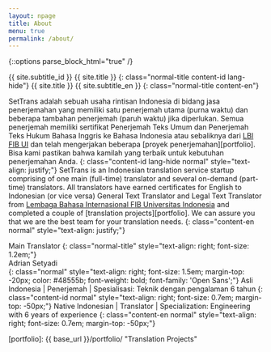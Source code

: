 ```yaml
---
layout: npage
title: About
menu: true
permalink: /about/
---
```


{::options parse_block_html="true" /}

{{ site.subtitle_id }} {{ site.title }}
{: class="normal-title content-id lang-hide"}
{{ site.title }} {{ site.subtitle_en }}
{: class="normal-title content-en"}

SetTrans adalah sebuah usaha rintisan Indonesia di bidang jasa penerjemahan 
yang memiliki satu penerjemah utama (purna waktu) dan beberapa tambahan 
penerjemah (paruh waktu) jika diperlukan. Semua penerjemah memiliki 
sertifikat Penerjemah Teks Umum dan Penerjemah Teks Hukum Bahasa Inggris 
ke Bahasa Indonesia atau sebaliknya dari [LBI FIB UI][lbi-fib-ui] dan 
telah mengerjakan beberapa [proyek penerjemahan][portfolio]. Bisa kami 
pastikan bahwa kamilah yang terbaik untuk kebutuhan penerjemahan Anda.
{: class="content-id lang-hide normal" style="text-align: justify;"}
SetTrans is an Indonesian translation service startup comprising of one 
main (full-time) translator and several on-demand (part-time) 
translators. All translators have earned certificates for English to 
Indonesian (or vice versa) General Text Translator and Legal Text 
Translator from [Lembaga Bahasa Internasional FIB Universitas 
Indonesia][lbi-fib-ui] and completed a couple of [translation 
projects][portfolio]. We can assure you that we are the best team for your 
translation needs.
{: class="content-en normal" style="text-align: justify;"}

Main Translator
{: class="normal-title" style="text-align: right; font-size: 1.2em;"}  
Adrian Setyadi  
{: class="normal" style="text-align: right; font-size: 1.5em; margin-top: 
-20px; color: #48555b; font-weight: bold; font-family: 'Open Sans';"}
Asli Indonesia | Penerjemah | Spesialisasi: Teknik dengan pengalaman 6 
tahun 
{: class="content-id normal" style="text-align: right; font-size: 0.7em; margin-top: -50px;"}
Native Indonesian | Translator | Specialization: Engineering with 6 years 
of experience
{: class="content-en normal" style="text-align: right; font-size: 0.7em; margin-top: -50px;"}

[lbi-fib-ui]: http://lbifib.ui.ac.id/ "LBI FIB UI" 
[portfolio]: {{ base_url }}/portfolio/ "Translation Projects"
